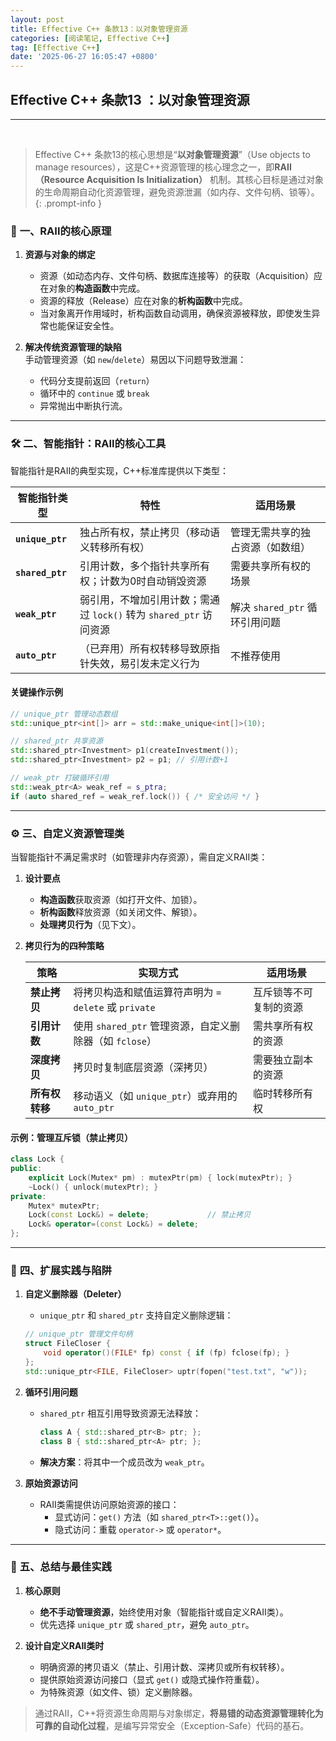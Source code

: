 ```yaml
---
layout: post
title: Effective C++ 条款13：以对象管理资源
categories: [阅读笔记, Effective C++]
tag: [Effective C++]
date: '2025-06-27 16:05:47 +0800'
---
```


## **Effective C++ 条款13 ：以对象管理资源**

---

<br />

> Effective C++ 条款13的核心思想是“**以对象管理资源**”（Use objects to manage resources），这是C++资源管理的核心理念之一，即**RAII（Resource Acquisition Is Initialization）** 机制。其核心目标是通过对象的生命周期自动化资源管理，避免资源泄漏（如内存、文件句柄、锁等）。
{: .prompt-info }

### 📌 **一、RAII的核心原理**

1. **资源与对象的绑定**  
   - 资源（如动态内存、文件句柄、数据库连接等）的获取（Acquisition）应在对象的**构造函数**中完成。  
   - 资源的释放（Release）应在对象的**析构函数**中完成。  
   - 当对象离开作用域时，析构函数自动调用，确保资源被释放，即使发生异常也能保证安全性。

2. **解决传统资源管理的缺陷**  
   手动管理资源（如 `new`/`delete`）易因以下问题导致泄漏：  
   - 代码分支提前返回（`return`）  
   - 循环中的 `continue` 或 `break`  
   - 异常抛出中断执行流。

---

### 🛠️ **二、智能指针：RAII的核心工具**

智能指针是RAII的典型实现，C++标准库提供以下类型：  

| 智能指针类型     | 特性                                                               | 适用场景                         |
| ---------------- | ------------------------------------------------------------------ | -------------------------------- |
| **`unique_ptr`** | 独占所有权，禁止拷贝（移动语义转移所有权）                         | 管理无需共享的独占资源（如数组） |
| **`shared_ptr`** | 引用计数，多个指针共享所有权；计数为0时自动销毁资源                | 需要共享所有权的场景             |
| **`weak_ptr`**   | 弱引用，不增加引用计数；需通过 `lock()` 转为 `shared_ptr` 访问资源 | 解决 `shared_ptr` 循环引用问题   |
| **`auto_ptr`**   | （已弃用）所有权转移导致原指针失效，易引发未定义行为               | 不推荐使用                       |

#### **关键操作示例**  

```cpp
// unique_ptr 管理动态数组  
std::unique_ptr<int[]> arr = std::make_unique<int[]>(10);  

// shared_ptr 共享资源  
std::shared_ptr<Investment> p1(createInvestment());  
std::shared_ptr<Investment> p2 = p1; // 引用计数+1  

// weak_ptr 打破循环引用  
std::weak_ptr<A> weak_ref = s_ptra;  
if (auto shared_ref = weak_ref.lock()) { /* 安全访问 */ }  
```

---

### ⚙️ **三、自定义资源管理类**

当智能指针不满足需求时（如管理非内存资源），需自定义RAII类：  
1. **设计要点**  
   - **构造函数**获取资源（如打开文件、加锁）。  
   - **析构函数**释放资源（如关闭文件、解锁）。  
   - **处理拷贝行为**（见下文）。

2. **拷贝行为的四种策略**  

   | 策略           | 实现方式                                                | 适用场景               |
   | -------------- | ------------------------------------------------------- | ---------------------- |
   | **禁止拷贝**   | 将拷贝构造和赋值运算符声明为 `= delete` 或 `private`    | 互斥锁等不可复制的资源 |
   | **引用计数**   | 使用 `shared_ptr` 管理资源，自定义删除器（如 `fclose`） | 需共享所有权的资源     |
   | **深度拷贝**   | 拷贝时复制底层资源（深拷贝）                            | 需要独立副本的资源     |
   | **所有权转移** | 移动语义（如 `unique_ptr`）或弃用的 `auto_ptr`          | 临时转移所有权         |

#### **示例：管理互斥锁（禁止拷贝）**  

```cpp
class Lock {  
public:  
    explicit Lock(Mutex* pm) : mutexPtr(pm) { lock(mutexPtr); }  
    ~Lock() { unlock(mutexPtr); }  
private:  
    Mutex* mutexPtr;  
    Lock(const Lock&) = delete;             // 禁止拷贝  
    Lock& operator=(const Lock&) = delete;  
};  
```

---

### 🔧 **四、扩展实践与陷阱**

1. **自定义删除器（Deleter）**  
   - `unique_ptr` 和 `shared_ptr` 支持自定义删除逻辑：  
   ```cpp  
   // unique_ptr 管理文件句柄  
   struct FileCloser {  
       void operator()(FILE* fp) const { if (fp) fclose(fp); }  
   };  
   std::unique_ptr<FILE, FileCloser> uptr(fopen("test.txt", "w"));  
   ```

2. **循环引用问题**  
   - `shared_ptr` 相互引用导致资源无法释放：  
     ```cpp  
     class A { std::shared_ptr<B> ptr; };  
     class B { std::shared_ptr<A> ptr; };  
     ```  
   - **解决方案**：将其中一个成员改为 `weak_ptr`。

3. **原始资源访问**  
   - RAII类需提供访问原始资源的接口：  
     - 显式访问：`get()` 方法（如 `shared_ptr<T>::get()`）。  
     - 隐式访问：重载 `operator->` 或 `operator*`。

---

### 💎 **五、总结与最佳实践**

1. **核心原则**  
   - **绝不手动管理资源**，始终使用对象（智能指针或自定义RAII类）。  
   - 优先选择 `unique_ptr` 或 `shared_ptr`，避免 `auto_ptr`。

2. **设计自定义RAII类时**  
   - 明确资源的拷贝语义（禁止、引用计数、深拷贝或所有权转移）。  
   - 提供原始资源访问接口（显式 `get()` 或隐式操作符重载）。  
   - 为特殊资源（如文件、锁）定义删除器。

> 通过RAII，C++将资源生命周期与对象绑定，**将易错的动态资源管理转化为可靠的自动化过程**，是编写异常安全（Exception-Safe）代码的基石。
